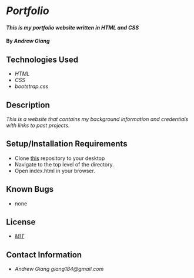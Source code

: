 # _Portfolio_

#### _This is my portfolio website written in HTML and CSS_

#### By _Andrew Giang_

## Technologies Used

* _HTML_
* _CSS_
* _bootstrap.css_

## Description

_This is a website that contains my background information and credentials with links to past projects._

## Setup/Installation Requirements

* Clone [this](https://github.com/giang184/portfolio) repository to your desktop
* Navigate to the top level of the directory.
* Open index.html in your browser.

## Known Bugs

* none

## License

* _[MIT](https://opensource.org/licenses/MIT)_

## Contact Information

* _Andrew Giang giang184@gmail.com_